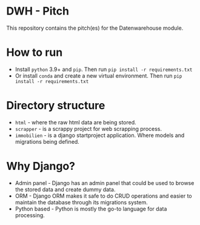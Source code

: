 # DWH - Pitch

This repository contains the pitch(es) for the Datenwarehouse module.

# How to run 

- Install ``python`` 3.9+ and ``pip``. Then run ``pip install -r requirements.txt``
- Or install ``conda`` and create a new virtual environment. Then run ``pip install -r requirements.txt``

# Directory structure

- ``html`` - where the raw html data are being stored.
- ``scrapper`` - is a scrappy project for web scrapping process.
- ``immobilien`` - is a django startproject application. Where models and migrations being defined.

# Why Django?

- Admin panel - Django has an admin panel that could be used to browse the stored data and create dummy data.
- ORM - Django ORM makes it safe to do CRUD operations and easier to maintain the database through its migrations system.
- Python based - Python is mostly the go-to language for data processing.